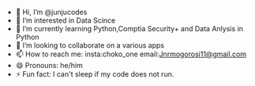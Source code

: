 - 👋 Hi, I’m @junjucodes
- 👀 I’m interested in Data Scince
- 🌱 I’m currently learning Python,Comptia Security+ and Data Anlysis in Python
- 💞️ I’m looking to collaborate on a various apps
- 📫 How to reach me:
  insta:choko_one
  email:Jnrmogorosi11@gmail.com
- 😄 Pronouns: he/him
- ⚡ Fun fact: I can't sleep if my code does not run.

<!---
junjucodes/junjucodes is a ✨ special ✨ repository because its `README.md` (this file) appears on your GitHub profile.
You can click the Preview link to take a look at your changes.
--->
